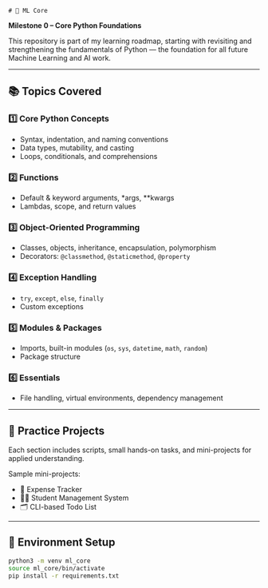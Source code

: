     # 🧠 ML Core

**Milestone 0 – Core Python Foundations**

This repository is part of my learning roadmap, starting with revisiting and strengthening the fundamentals of Python — the foundation for all future Machine Learning and AI work.

---

## 📚 Topics Covered

### 1️⃣ Core Python Concepts
- Syntax, indentation, and naming conventions
- Data types, mutability, and casting
- Loops, conditionals, and comprehensions

### 2️⃣ Functions
- Default & keyword arguments, *args, **kwargs
- Lambdas, scope, and return values

### 3️⃣ Object-Oriented Programming
- Classes, objects, inheritance, encapsulation, polymorphism
- Decorators: `@classmethod`, `@staticmethod`, `@property`

### 4️⃣ Exception Handling
- `try`, `except`, `else`, `finally`
- Custom exceptions

### 5️⃣ Modules & Packages
- Imports, built-in modules (`os`, `sys`, `datetime`, `math`, `random`)
- Package structure

### 6️⃣ Essentials
- File handling, virtual environments, dependency management

---

## 🚀 Practice Projects
Each section includes scripts, small hands-on tasks, and mini-projects for applied understanding.

Sample mini-projects:
- 🧾 Expense Tracker  
- 🧑‍🎓 Student Management System  
- 🗂️ CLI-based Todo List  

---

## 🧩 Environment Setup
```bash
python3 -m venv ml_core
source ml_core/bin/activate
pip install -r requirements.txt
